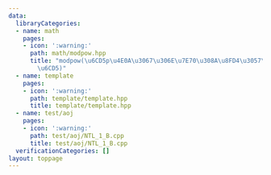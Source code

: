 ```yaml
---
data:
  libraryCategories:
  - name: math
    pages:
    - icon: ':warning:'
      path: math/modpow.hpp
      title: "modpow(\u6CD5p\u4E0A\u3067\u306E\u7E70\u308A\u8FD4\u3057\u4E8C\u4E57\
        \u6CD5)"
  - name: template
    pages:
    - icon: ':warning:'
      path: template/template.hpp
      title: template/template.hpp
  - name: test/aoj
    pages:
    - icon: ':warning:'
      path: test/aoj/NTL_1_B.cpp
      title: test/aoj/NTL_1_B.cpp
  verificationCategories: []
layout: toppage
---
```

